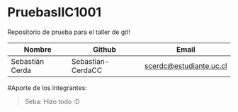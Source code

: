 # PruebasIIC1001
Repositorio de prueba para el taller de git!

| Nombre                   |  Github       | Email              |
| ------------------------ |  ------------ | ------------------ |
| Sebastián Cerda          |  Sebastian-CerdaCC | scerdc@estudiante.uc.cl |

#Aporte de los integrantes:
> Seba: Hizo todo :D
